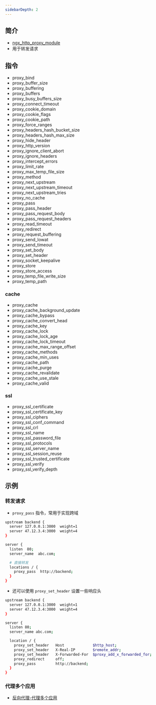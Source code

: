 ```yaml
---
sidebarDepth: 2
---
```


## 简介

+ [ngx_http_proxy_module](http://nginx.org/en/docs/http/ngx_http_proxy_module.html)
+ 用于转发请求




## 指令

+ proxy_bind
+ proxy_buffer_size
+ proxy_buffering
+ proxy_buffers
+ proxy_busy_buffers_size
+ proxy_connect_timeout
+ proxy_cookie_domain
+ proxy_cookie_flags
+ proxy_cookie_path
+ proxy_force_ranges
+ proxy_headers_hash_bucket_size
+ proxy_headers_hash_max_size
+ proxy_hide_header
+ proxy_http_version
+ proxy_ignore_client_abort
+ proxy_ignore_headers
+ proxy_intercept_errors
+ proxy_limit_rate
+ proxy_max_temp_file_size
+ proxy_method
+ proxy_next_upstream
+ proxy_next_upstream_timeout
+ proxy_next_upstream_tries
+ proxy_no_cache
+ proxy_pass
+ proxy_pass_header
+ proxy_pass_request_body
+ proxy_pass_request_headers
+ proxy_read_timeout
+ proxy_redirect
+ proxy_request_buffering
+ proxy_send_lowat
+ proxy_send_timeout
+ proxy_set_body
+ proxy_set_header
+ proxy_socket_keepalive
+ proxy_store
+ proxy_store_access
+ proxy_temp_file_write_size
+ proxy_temp_path



### cache

+ proxy_cache
+ proxy_cache_background_update
+ proxy_cache_bypass
+ proxy_cache_convert_head
+ proxy_cache_key
+ proxy_cache_lock
+ proxy_cache_lock_age
+ proxy_cache_lock_timeout
+ proxy_cache_max_range_offset
+ proxy_cache_methods
+ proxy_cache_min_uses
+ proxy_cache_path
+ proxy_cache_purge
+ proxy_cache_revalidate
+ proxy_cache_use_stale
+ proxy_cache_valid



### ssl

+ proxy_ssl_certificate
+ proxy_ssl_certificate_key
+ proxy_ssl_ciphers
+ proxy_ssl_conf_command
+ proxy_ssl_crl
+ proxy_ssl_name
+ proxy_ssl_password_file
+ proxy_ssl_protocols
+ proxy_ssl_server_name
+ proxy_ssl_session_reuse
+ proxy_ssl_trusted_certificate
+ proxy_ssl_verify
+ proxy_ssl_verify_depth




## 示例

### 转发请求

+ `proxy_pass` 指令，常用于实现跨域
```sh
upstream backend {
  server 127.0.0.1:3000  weight=1
  server 47.12.3.4:3000  weight=4
}

server {
  listen  80;
  server_name  abc.com;

  # 直接转发
  locations / {
    proxy_pass  http://backend;
  }
}
```

+ 还可以使用 `proxy_set_header` 设置一些响应头
```sh
upstream backend {
  server 127.0.0.1:3000  weight=1
  server 47.12.3.4:3000  weight=4
}

server {
  listen 80;
  server_name abc.com;

  location / {
    proxy_set_header   Host             $http_host;
    proxy_set_header   X-Real-IP        $remote_addr;
    proxy_set_header   X-Forwarded-For  $proxy_add_x_forwarded_for;
    proxy_redirect     off;
    proxy_pass         http://backend;
  }
}
```


### 代理多个应用

+ [反向代理-代理多个应用](../demo/reverse-proxy.md#代理多个应用)